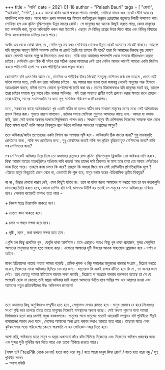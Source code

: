 +++
title = "দাবি"
date = 2021-01-18
author = "Palash Bauri"
tags = [ "রোবট", "অধিকার", "দর্শন",]
+++
আমরা কদিন আগে খবরের পাতায় দেখেছি, সোফিয়া নামক এক রোবট সৌদি আরবের
নাগরিকত্ব লাভ করে। সাথে সাথে প্রথম অমানব যন্ত্র হিসাবে জাতিপুঞ্জের
উন্নয়ন প্রোগ্রামের নতুনত্বে বিজয়ী সম্মাননা পায়। সোফিয়া হল এক কৃত্রিম
বুদ্ধিমত্তাযুক্ত উন্নত মানের রোবট। সে মানুষের মত অনেক কিছুই করতে পারে,
যেমন মানুষের মত অঙ্গভঙ্গি করা, মুখের অভিব্যক্তি নকল করা ইত্যাদি। এছাড়া
সে বিভিন্ন প্রশ্নের উত্তর দিতে পারে এবং বিভিন্ন বিষয়ের উপর কথোকপথনও
চালিয়ে যেতে পারে। 

 

অর্থাৎ এর থেকে বোঝা যাছে যে , সেদিন দূর নয় যখন সোফিয়ার থেকেও উন্নত রোবট
আমাদের মাঝেই থাকবে। তাহলে যদি মানুষের সমগুণ বিশিষ্ট সমকক্ষ মেশিন বা রোবট
তৈরি হয় তাহলে কী হবে? তারা কি আমাদের বিরুদ্ধে যুদ্ধ ঘোষণা করবে যেমনটা
অনেক গল্পে বা সিনেমাতে দেখা যায়। নাকি তারা আমাদের পাশাপাশি থেকে সমাজে
জীবনধারণ করতে চাইবে। সেদিনটা এলে ঠিক কী ঘটবে তার সঠিক ধারনা আমাদের নেই
তবে সেদিন আসার আগেই আমারা একটা জিনিস করতে পারি সেটা হলো সব রকম
পরিস্থিতির জন্য প্রস্তুত থাকা। 

কোনোদিন যদি এমন দিন আসে যে , মানসিক ও শারীরিক উভয় দিকেই সমতুল্য মেশিনের
জন্ম হল তাহলে , প্রথম যেটি ঘটবে আমার মতে, সেটি হল তারা অধিকার চাইবে। নাঃ
আমার মনে হয়না তারা জন্মলগ্ন থেকেই মানুষের শত্রু হিসাবে আত্মপ্রকাশ করবে,
যদিনা তাদের কোনো কু-উদ্দেশ্যে তৈরি করা হয়। তাদের চিন্তাভাবনাও যদি
মানুষের মতই হয়, তাহলে তারা চাইবে সমাজে সুস্থ ভাবে বেঁচে থাকার অধিকার।
যদি তারা অন্যান্য প্রাণীর মতই প্রজনন করার ক্ষমতা রাখে তাহলে তারা চাইবে,
তাদের সন্তানসন্ততিদের জন্য সুস্থ সামজিক পরিবেশ ও জীবনযাপন। 

তবে , সরকারের কাছে অধিকারগ্রহণ খুব একটা কঠিন না হলেও কঠিন হবে সাধারণ
মানুষের মনের মধ্যে সেই অধিকারের প্রভাব বিস্তার করা। শুনতে খারাপ লাগলেও ,
বর্তমান সময়ে মেশিনরা শুধুমাত্র আমাদের কাছে দাস। আমরা যা কমান্ড করি, তারা
সেই কমান্ড অক্ষরে অক্ষরে নির্ভুলভাবে পালন করে। সাধারণ মানুষ কী মেশিনদের
নিজেদের সমকক্ষ বলে মেনে নিতে সক্ষম হবে? নাকি আবার বিশ্বজুড়ে জ্বলে উঠবে
অধিকার আদায়ের সংগ্রামের আগুন? 

তবে অধিকার/আইন প্রণেতাদের একটা বিশাল বড় সমস্যার সৃষ্টি হবে - অধিকারটা
ঠিক কাদের জন্য? শুধু মানবাকৃতি রোবটদের জন্য , নাকি সব রোবটদের জন্য ,
শুধু রোবটদের জন্যই নাকি সব কৃত্রিম বুদ্ধিমত্তাযুক্ত মেশিনদের জন্য? নাকি
সব মেশিনদের জন্য?

সব মেশিনকেই অধিকার দিয়ে দিলে তো আমাদের রান্নাঘরে রাখা কৃত্রিম
বুদ্ধিমত্তাযুক্ত ফ্রিজটাও তো অধিকার দাবি করবে , কিম্বা আমার হাতের
হাতঘড়িটাও অধিকার দাবি করবে! আর তাদের দাবি ঠিকমত না মানা হলে তারা তো আবার
ধর্মঘটেরও ডাক দিতে পারে। তাহলে কাজ চলবে কি করে? তাহলে কি আমরা ফিরে যাব
সেই মেশিনহীন প্রগৈতিহাসিক যুগে ? এটাতো মানুষ কিছুতেই মেনে নেবে না,
এভাবেই কি শুরু হবে, মানুষ বনাম যন্ত্রের ঐতিহাসিক তৃতীয় বিশ্বযুদ্ধ?

 

না না , চিন্তার কোনো কারণ নেই, এসব কিছুই ঘটবে না। তবে না ঘটার জন্যে
আমাদের যা করতে হবে তা হল কতকগুলি মানদণ্ডের তৈরি করতে হবে, কোনো মেশিন যদি
সেই মানদণ্ডে উত্তীর্ণ হয় তবেই সে মানুষের সমান অধিকারের দাবিদার হবে।
সেরকম কয়েকটি মানদণ্ড হতে পারে - 

\+ নিজস্ব স্বতন্ত্র চিন্তাশক্তি থাকতে হবে।  

\+ চেতনা জ্ঞান থাকতে হবে।

\+ চলন ও গমনে সক্ষম হতে হবে। 

\+ দৃষ্টি , শ্রবন , কথা বলাতে সক্ষম হতে হবে। 

এগুলি হল কিছু প্রাথমিক গুন , যেগুলি থাকা আবশ্যিক। তবে এছাড়াও আরও কিছু
গুন থাকা প্রয়োজন, মূলত সেগুলিই আমাদের মানুষদের মানুষ হতে সাহায্য করে।
এক্ষেত্রে আমাদের দুটি বিষয়ের অনেক সাহায্যের প্রয়োজন হবে - দর্শন ও আইন। 

মানব ইতিহাসের পাতায় পাতায় আমরা পড়েছি , শ্রমিক কৃষক ও নিচু সমাজের
মানুষদের বারবার সংগ্রাম , বিদ্রোহ করতে হয়েছে নিজেদের ন্যায্য অধিকার
ছিনিয়ে নেওয়ার জন্য। যন্ত্রদেরও কি একই রাস্তায় হাঁটতে হবে কি না , তা আমার
জানা নেই। তবে যেহেতু আমরা ইতিহাসে বারবার লক্ষ্য করেছি , বিদ্রোহে বা
সংগ্রামে বারবার রক্তক্ষরণ হয়েছে তা সে যে পক্ষেরই হোক না কেনো; তাই
যন্ত্ররা অধিকার দাবি করলে আমাদের উচিত হবে শান্তির পথ ধরে আগ্রসর হওয়া এবং
আমাদের নতুন প্রতিবেশীদের উষ্ণ অভিনন্দন জানানো! 

 

  
 

তবে আমাদের কিছু অসুবিধারও সম্মুখীন হতে হবে , সেগুলোও মাথায় রাখতে হবে -
মানুষ যেভাবে যে হারে নিজেদের সংখ্যা বৃদ্ধি করে চলেছে তাতে তাতে মানুষের
নিজেরই বাসস্থানের অভাব হচ্ছে। সেই অভাব পূরণের জন্য আমরা নির্মমভাবে হত্যা
করে চলেছি সবুজ বনজঙ্গলকে। মানুষের সাথে মানুষের মতোই আরেকটি সম্প্রদায় যদি
পৃথিবীতে শীঘ্রই বাসস্থানের অভাব দেখা যাবে , সেক্ষেত্র আমাদের অন্য গ্রহে
থাকার কথাও ভাবতে হতে পারে। তাছাড়া যাতে এসব ঝুটঝামেলার মধ্যে পরিবেশের
কোনো ক্ষয়ক্ষতি না হয় সেদিকেও নজর দিতে হবে। 

আশা করি, ভবিষ্যতে যাতে মানুষ ও যন্ত্ররা একসাথে কাঁধে কাঁধ মিলিয়ে নিজেদের
এবং নিজেদের ভবিষ্যৎ প্রজন্মের জন্য এক সুন্দর সুখী পৃথিবীর জন্ম দিতে পারে
এবং তাকে টিকিয়ে রাখতে পারে। 

 \[সমস্ত ছবি FreePik থেকে নেওয়া\] 
  হাতে হাত ধরো
বন্ধু / হতে পারো মানুষ কিম্বা রোবট / হাতে হাত ধরো বন্ধু / সুস্থ পৃথিবীর
লক্ষ্যে  
  ~ পলাশ বাউরি      </span>

